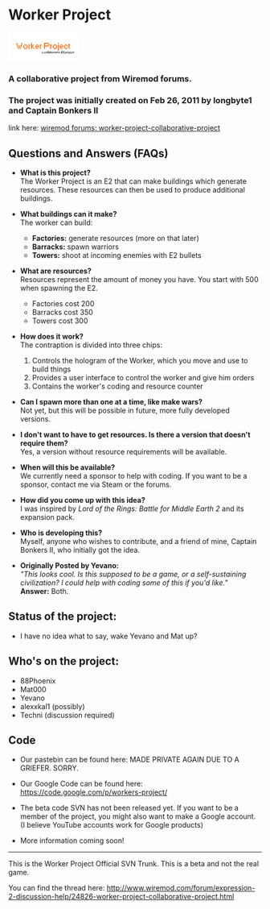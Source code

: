 <!-- Copyright (C) longbyte1, Captain Bonkers II 2011 -->

# Worker Project

![Logo]

### A collaborative project from Wiremod forums.
### The project was initially created on Feb 26, 2011 by longbyte1 and Captain Bonkers II

link here: [wiremod forums: worker-project-collaborative-project](https://web.archive.org/web/20120103135739/http://www.wiremod.com/forum/expression-2-discussion-help/24826-worker-project-collaborative-project.html)

## Questions and Answers (FAQs)

- **What is this project?**  
  The Worker Project is an E2 that can make buildings which generate resources. These resources can then be used to produce additional buildings.

- **What buildings can it make?**  
  The worker can build:
  - **Factories:** generate resources (more on that later)  
  - **Barracks:** spawn warriors  
  - **Towers:** shoot at incoming enemies with E2 bullets

- **What are resources?**  
  Resources represent the amount of money you have. You start with 500 when spawning the E2.  
  - Factories cost 200  
  - Barracks cost 350  
  - Towers cost 300

- **How does it work?**  
  The contraption is divided into three chips:  
  1. Controls the hologram of the Worker, which you move and use to build things  
  2. Provides a user interface to control the worker and give him orders  
  3. Contains the worker's coding and resource counter

- **Can I spawn more than one at a time, like make wars?**  
  Not yet, but this will be possible in future, more fully developed versions.

- **I don't want to have to get resources. Is there a version that doesn't require them?**  
  Yes, a version without resource requirements will be available.

- **When will this be available?**  
  We currently need a sponsor to help with coding. If you want to be a sponsor, contact me via Steam or the forums.

- **How did you come up with this idea?**  
  I was inspired by *Lord of the Rings: Battle for Middle Earth 2* and its expansion pack.

- **Who is developing this?**  
  Myself, anyone who wishes to contribute, and a friend of mine, Captain Bonkers II, who initially got the idea.

- **Originally Posted by Yevano:**  
  *"This looks cool. Is this supposed to be a game, or a self-sustaining civilization? I could help with coding some of this if you'd like."*  
  **Answer:** Both.


## Status of the project: 
- I have no idea what to say, wake Yevano and Mat up?

## Who's on the project:
- 88Phoenix
- Mat000
- Yevano
- alexxkal1 (possibly)
- Techni (discussion required)

## Code
- Our pastebin can be found here:
  MADE PRIVATE AGAIN DUE TO A GRIEFER. SORRY.
  
- Our Google Code can be found here:
  https://code.google.com/p/workers-project/
  
- The beta code SVN has not been released yet. If you want to be a member of the project, you might also want to make a Google account. (I believe YouTube accounts work for Google products)

- More information coming soon!

---

This is the Worker Project Official SVN Trunk.
This is a beta and not the real game.

You can find the thread here: http://www.wiremod.com/forum/expression-2-discussion-help/24826-worker-project-collaborative-project.html

<!-- IMAGE REFERENCES -->
[Logo]: https://github.com/GMod-Creativity/workers-project/blob/main/assets/images/logo.png

